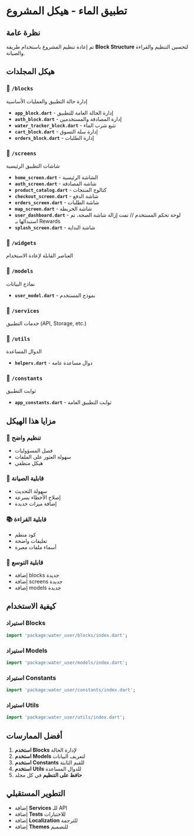 # تطبيق الماء - هيكل المشروع

## نظرة عامة
تم إعادة تنظيم المشروع باستخدام طريقة **Block Structure** لتحسين التنظيم والقراءة والصيانة.

## هيكل المجلدات

### 📁 `/blocks`
إدارة حالة التطبيق والعمليات الأساسية

- **`app_block.dart`** - إدارة الحالة العامة للتطبيق
- **`auth_block.dart`** - إدارة المصادقة والمستخدمين
- **`water_tracker_block.dart`** - تتبع شرب الماء
- **`cart_block.dart`** - إدارة سلة التسوق
- **`orders_block.dart`** - إدارة الطلبات

### 📁 `/screens`
شاشات التطبيق الرئيسية

- **`home_screen.dart`** - الشاشة الرئيسية
- **`auth_screen.dart`** - شاشة المصادقة
- **`product_catalog.dart`** - كتالوج المنتجات
- **`checkout_screen.dart`** - شاشة الدفع
- **`orders_screen.dart`** - شاشة الطلبات
- **`map_screen.dart`** - شاشة الخريطة
- **`user_dashboard.dart`** - لوحة تحكم المستخدم
// تمت إزالة شاشة الصحة، تم استبدالها بـ Rewards
- **`splash_screen.dart`** - شاشة البداية

### 📁 `/widgets`
العناصر القابلة لإعادة الاستخدام

### 📁 `/models`
نماذج البيانات

- **`user_model.dart`** - نموذج المستخدم

### 📁 `/services`
خدمات التطبيق (API, Storage, etc.)

### 📁 `/utils`
الدوال المساعدة

- **`helpers.dart`** - دوال مساعدة عامة

### 📁 `/constants`
ثوابت التطبيق

- **`app_constants.dart`** - ثوابت التطبيق العامة

## مزايا هذا الهيكل

### 🎯 **تنظيم واضح**
- فصل المسؤوليات
- سهولة العثور على الملفات
- هيكل منطقي

### 🔄 **قابلية الصيانة**
- سهولة التحديث
- إصلاح الأخطاء بسرعة
- إضافة ميزات جديدة

### 📚 **قابلية القراءة**
- كود منظم
- تعليقات واضحة
- أسماء ملفات معبرة

### 🚀 **قابلية التوسع**
- إضافة blocks جديدة
- إضافة screens جديدة
- إضافة models جديدة

## كيفية الاستخدام

### استيراد Blocks
```dart
import 'package:water_user/blocks/index.dart';
```

### استيراد Models
```dart
import 'package:water_user/models/index.dart';
```

### استيراد Constants
```dart
import 'package:water_user/constants/index.dart';
```

### استيراد Utils
```dart
import 'package:water_user/utils/index.dart';
```

## أفضل الممارسات

1. **استخدم Blocks** لإدارة الحالة
2. **استخدم Models** لتعريف البيانات
3. **استخدم Constants** للقيم الثابتة
4. **استخدم Utils** للدوال المساعدة
5. **حافظ على التنظيم** في كل مجلد

## التطوير المستقبلي

- إضافة **Services** للـ API
- إضافة **Tests** للاختبارات
- إضافة **Localization** للترجمة
- إضافة **Themes** للتصميم 